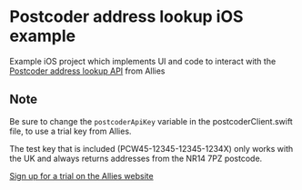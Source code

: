 # Postcoder address lookup iOS example

Example iOS project which implements UI and code to interact with the [Postcoder address lookup API](https://www.alliescomputing.com/postcoder/address-lookup) from Allies

## Note

Be sure to change the `postcoderApiKey` variable in the postcoderClient.swift file, to use a trial key from Allies.

The test key that is included (PCW45-12345-12345-1234X) only works with the UK and always returns addresses from the NR14 7PZ postcode.

[Sign up for a trial on the Allies website](https://www.alliescomputing.com/postcoder/sign-up)
